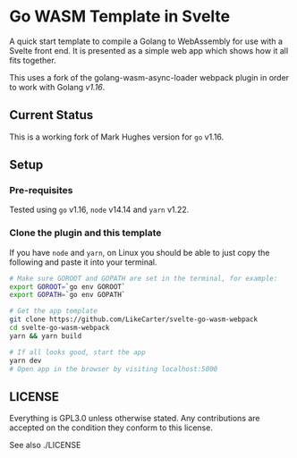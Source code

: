 # Go WASM Template in Svelte
A quick start template to compile a Golang to WebAssembly for use with a Svelte front end. It is presented as a simple web app which shows how it all fits together.

This uses a fork of the golang-wasm-async-loader webpack plugin in order to work with Golang *v1.16*.

## Current Status

This is a working fork of Mark Hughes version for `go` v1.16.

## Setup

### Pre-requisites
Tested using `go` v1.16, `node` v14.14 and `yarn` v1.22.

### Clone the plugin and this template

If you have `node` and `yarn`, on Linux you should be able to just copy the following and paste it into your terminal.
``` bash
# Make sure GOROOT and GOPATH are set in the terminal, for example:
export GOROOT=`go env GOROOT`
export GOPATH=`go env GOPATH`

# Get the app template
git clone https://github.com/LikeCarter/svelte-go-wasm-webpack
cd svelte-go-wasm-webpack
yarn && yarn build

# If all looks good, start the app
yarn dev
# Open app in the browser by visiting localhost:5000
```

## LICENSE

Everything is GPL3.0 unless otherwise stated. Any contributions are accepted on the condition they conform to this license.

See also ./LICENSE
